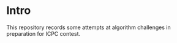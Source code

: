 # Intro

This repository records some attempts at algorithm challenges in preparation for ICPC contest.